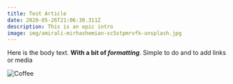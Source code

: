 ```yaml
---
title: Test Article
date: 2020-05-26T21:06:30.311Z
description: This is an epic intro
image: img/amirali-mirhashemian-sc5stpmrvfk-unsplash.jpg
---
```

Here is the body text. **With a bit of *formatting***. Simple to do and to add links or media 

![Coffee](img/about-jumbotron.jpg "This is coffee")